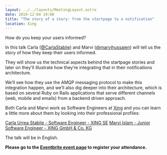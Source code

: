```yaml
---
layout: ../../layouts/MeetingLayout.astro
date: 2019-12-04 19:00
title: "The story of a story: from the startpage to a notification"
location: Xing
---
```


How do you keep your users informed?

In this talk Carla ([@CarlaStabile](https://twitter.com/CarlaStabile)) and Marvi ([@marvihussaien](https://twitter.com/marvihussaien)) will tell us the story of how they keep their users informed.

They will show us the technical aspects behind the startpage stories and later on they'll illustrate how they’re integrating that in their notifications architecture.

We’ll see how they use the AMQP messaging protocol to make this integration happen, and we’ll also dig deeper into their architecture, which is based on several Ruby on Rails applications that serve different channels (web, mobile and emails) from a backend driven approach.

Both Carla and Marvi work as Software Engineers at [Xing](https://www.xing.com/) and you can learn a little more about them by looking into their professional profiles:

[Carla Urrea Stabile - Software Engineer - XING SE](https://www.xing.com/profile/Carla_UrreaStabile/cv)
[Marvi Islam - Junior Software Engineer - XING GmbH & Co. KG](https://www.xing.com/profile/Marvi_Islam/cv)

The talk will be in English.

**Please go to the [Eventbrite event page](https://www.eventbrite.es/e/entradas-valenciarb-the-story-of-a-story-84077063761?utm_term=eventurl_text) to register your attendance.**
